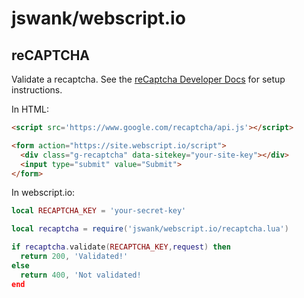 # jswank/webscript.io

## reCAPTCHA

Validate a recaptcha.  See the [reCaptcha Developer Docs](https://developers.google.com/recaptcha/)
for setup instructions.

In HTML:
```html
<script src='https://www.google.com/recaptcha/api.js'></script>

<form action="https://site.webscript.io/script">
  <div class="g-recaptcha" data-sitekey="your-site-key"></div>
  <input type="submit" value="Submit">
</form>
```

In webscript.io:

```lua
local RECAPTCHA_KEY = 'your-secret-key'

local recaptcha = require('jswank/webscript.io/recaptcha.lua') 

if recaptcha.validate(RECAPTCHA_KEY,request) then
  return 200, 'Validated!'
else
  return 400, 'Not validated!
end
```
